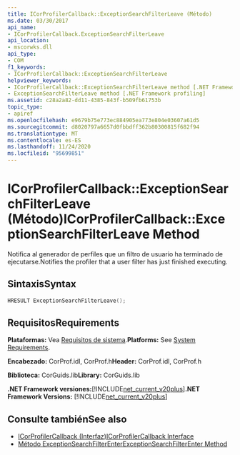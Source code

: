 ```yaml
---
title: ICorProfilerCallback::ExceptionSearchFilterLeave (Método)
ms.date: 03/30/2017
api_name:
- ICorProfilerCallback.ExceptionSearchFilterLeave
api_location:
- mscorwks.dll
api_type:
- COM
f1_keywords:
- ICorProfilerCallback::ExceptionSearchFilterLeave
helpviewer_keywords:
- ICorProfilerCallback::ExceptionSearchFilterLeave method [.NET Framework profiling]
- ExceptionSearchFilterLeave method [.NET Framework profiling]
ms.assetid: c28a2a82-dd11-4385-843f-b509fb61753b
topic_type:
- apiref
ms.openlocfilehash: e9679b75e773ec884905ea773e804e03607a61d5
ms.sourcegitcommit: d8020797a6657d0fbbdff362b80300815f682f94
ms.translationtype: MT
ms.contentlocale: es-ES
ms.lasthandoff: 11/24/2020
ms.locfileid: "95699851"
---
```

# <a name="icorprofilercallbackexceptionsearchfilterleave-method"></a><span data-ttu-id="fe1a9-102">ICorProfilerCallback::ExceptionSearchFilterLeave (Método)</span><span class="sxs-lookup"><span data-stu-id="fe1a9-102">ICorProfilerCallback::ExceptionSearchFilterLeave Method</span></span>

<span data-ttu-id="fe1a9-103">Notifica al generador de perfiles que un filtro de usuario ha terminado de ejecutarse.</span><span class="sxs-lookup"><span data-stu-id="fe1a9-103">Notifies the profiler that a user filter has just finished executing.</span></span>  
  
## <a name="syntax"></a><span data-ttu-id="fe1a9-104">Sintaxis</span><span class="sxs-lookup"><span data-stu-id="fe1a9-104">Syntax</span></span>  
  
```cpp  
HRESULT ExceptionSearchFilterLeave();  
```  
  
## <a name="requirements"></a><span data-ttu-id="fe1a9-105">Requisitos</span><span class="sxs-lookup"><span data-stu-id="fe1a9-105">Requirements</span></span>  

 <span data-ttu-id="fe1a9-106">**Plataformas:** Vea [Requisitos de sistema](../../get-started/system-requirements.md).</span><span class="sxs-lookup"><span data-stu-id="fe1a9-106">**Platforms:** See [System Requirements](../../get-started/system-requirements.md).</span></span>  
  
 <span data-ttu-id="fe1a9-107">**Encabezado:** CorProf.idl, CorProf.h</span><span class="sxs-lookup"><span data-stu-id="fe1a9-107">**Header:** CorProf.idl, CorProf.h</span></span>  
  
 <span data-ttu-id="fe1a9-108">**Biblioteca:** CorGuids.lib</span><span class="sxs-lookup"><span data-stu-id="fe1a9-108">**Library:** CorGuids.lib</span></span>  
  
 <span data-ttu-id="fe1a9-109">**.NET Framework versiones:**[!INCLUDE[net_current_v20plus](../../../../includes/net-current-v20plus-md.md)]</span><span class="sxs-lookup"><span data-stu-id="fe1a9-109">**.NET Framework Versions:** [!INCLUDE[net_current_v20plus](../../../../includes/net-current-v20plus-md.md)]</span></span>  
  
## <a name="see-also"></a><span data-ttu-id="fe1a9-110">Consulte también</span><span class="sxs-lookup"><span data-stu-id="fe1a9-110">See also</span></span>

- [<span data-ttu-id="fe1a9-111">ICorProfilerCallback (Interfaz)</span><span class="sxs-lookup"><span data-stu-id="fe1a9-111">ICorProfilerCallback Interface</span></span>](icorprofilercallback-interface.md)
- [<span data-ttu-id="fe1a9-112">Método ExceptionSearchFilterEnter</span><span class="sxs-lookup"><span data-stu-id="fe1a9-112">ExceptionSearchFilterEnter Method</span></span>](icorprofilercallback-exceptionsearchfilterenter-method.md)
